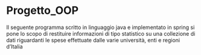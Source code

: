 # Progetto_OOP

Il seguente programma scritto in linguaggio java e implementato in spring si pone lo scopo di restituire informazioni di tipo statistico su una collezione di dati riguardanti le spese effettuate dalle varie università, enti e regioni d’Italia 

<!--stackedit_data:
eyJoaXN0b3J5IjpbMTI3NTE5NDA5NV19
-->